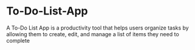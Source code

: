 # To-Do-List-App
A To-Do List App is a productivity tool that helps users organize tasks by allowing them to create, edit, and manage a list of items they need to complete
